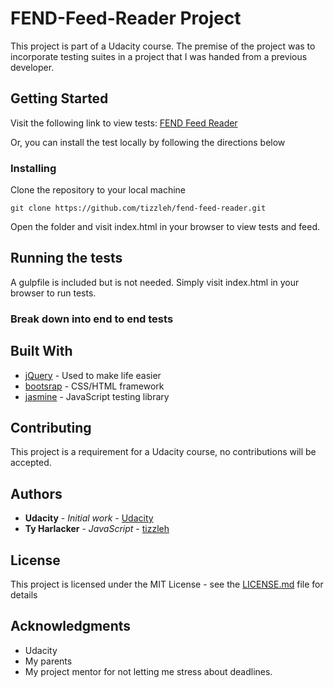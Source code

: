 # FEND-Feed-Reader Project

This project is part of a Udacity course. The premise of the project was to incorporate testing suites in a project that I was handed from a previous developer.

## Getting Started
Visit the following link to view tests: [FEND Feed Reader](https://tizzleh.github.io/FEND-classic-frogger/)

Or, you can install the test locally by following the directions below

### Installing

Clone the repository to your local machine

```
git clone https://github.com/tizzleh/fend-feed-reader.git
```
Open the folder and visit index.html in your browser to view tests and feed.


## Running the tests
A gulpfile is included but is not needed. Simply visit index.html in your browser to run tests.

### Break down into end to end tests


## Built With
* [jQuery](https://github.com/jquery/jquery) - Used to make life easier
* [bootsrap](https://github.com/twbs/bootstrap) - CSS/HTML framework
* [jasmine](https://github.com/twbs/jasmine) - JavaScript testing library

## Contributing

This project is a requirement for a Udacity course, no contributions will be accepted.

## Authors

* **Udacity** - *Initial work* - [Udacity](https://github.com/udacity)
* **Ty Harlacker** - *JavaScript* - [tizzleh](https://github.com/tizzleh)

## License

This project is licensed under the MIT License - see the [LICENSE.md](LICENSE.md) file for details

## Acknowledgments

* Udacity
* My parents
* My project mentor for not letting me stress about deadlines.
